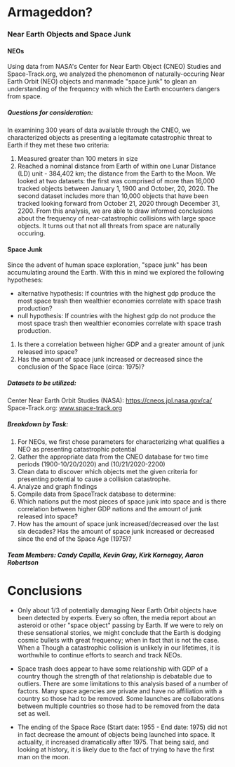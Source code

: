 # Armageddon? 
### Near Earth Objects and Space Junk
#### NEOs
Using data from NASA's Center for Near Earth Object (CNEO) Studies and Space-Track.org, we analyzed the phenomenon of naturally-occuring Near Earth Orbit (NEO) objects and manmade "space junk" to glean an understanding of the frequency with which the Earth encounters dangers from space.
##### Questions for consideration:
In examining 300 years of data available through the CNEO, we characterized objects as presenting a legitamate catastrophic threat to Earth if they met these two criteria:
1. Measured greater than 100 meters in size 
2. Reached a nominal distance from Earth of within one Lunar Distance (LD) unit - 384,402 km; the distance from the Earth to the Moon.
We looked at two datasets: the first was comprised of more than 16,000 tracked objects between January 1, 1900 and October, 20, 2020. The second dataset includes more than 10,000 objects that have been tracked looking forward from October 21, 2020 through December 31, 2200.
From this analysis, we are able to draw informed conclusions about the frequency of near-catastrophic collisions with large space objects.
It turns out that not all threats from space are naturally occuring.
#### Space Junk
Since the advent of human space exploration, "space junk" has been accumulating around the Earth. With this in mind we explored the following hypotheses:
* alternative hypothesis: If countries with the highest gdp produce the most space trash then wealthier economies correlate with space trash production? 
* null hypothesis: If countries with the highest gdp do not produce the most space trash then wealthier economies correlate with space trash production.
1. Is there a correlation between higher GDP and a greater amount of junk released into space? 
2. Has the amount of space junk increased or decreased since the conclusion of the Space Race (circa: 1975)?
##### Datasets to be utilized: 
Center Near Earth Orbit Studies (NASA): https://cneos.jpl.nasa.gov/ca/ 
Space-Track.org: www.space-track.org
##### Breakdown by Task:
1. For NEOs, we first chose parameters for characterizing what qualifies a NEO as presenting catastrophic potential
2. Gather the appropriate data from the CNEO database for two time periods (1900-10/20/2020) and (10/21/2020-2200)
3. Clean data to discover which objects met the given criteria for presenting potential to cause a collision catastrophe.
4. Analyze and graph findings
5. Compile data from SpaceTrack database to determine:
 1. Which nations put the most pieces of space junk into space and is there correlation between higher GDP nations and the amount of junk released into space?
 2. How has the amount of space junk increased/decreased over the last six decades? Has the amount of space junk increased or decreased since the end of the Space Age (1975)?
##### Team Members: Candy Capilla, Kevin Gray, Kirk Kornegay, Aaron Robertson


# Conclusions

* Only about 1/3 of potentially damaging Near Earth Orbit objects have been detected by experts. Every so often, the media report about an asteroid or other "space object" passing by Earth. If we were to rely on these sensational stories, we might conclude that the Earth is dodging cosmic bullets with great frequency; when in fact that is not the case.
When a Though a catastrophic collision is unlikely in our lifetimes, it is worthwhile to continue efforts to search and track NEOs.


* Space trash does appear to have some relationship with GDP of a country though the strength of that relationship is debatable due to outliers. There are some limitations to this analysis based of a number of factors.  Many space agencies are private and have no affiliation with a country so those had to be removed. Some launches are collaborations between multiple countries so those had to be removed from the data set as well.


* The ending of the Space Race (Start date: 1955 - End date: 1975) did not in fact decrease the amount of objects being launched into space. It actuality, it increased dramatically after 1975. That being said, and looking at history, it is likely due to the fact of trying to have the first man on the moon.
